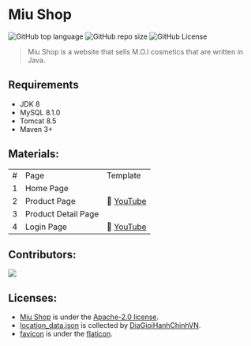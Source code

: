 # Miu Shop
![GitHub top language](https://img.shields.io/github/languages/top/hardingadonis/miu-shop)
![GitHub repo size](https://img.shields.io/github/repo-size/hardingadonis/miu-shop)
![GitHub License](https://img.shields.io/github/license/hardingadonis/miu-shop)
> Miu Shop is a website that sells M.O.I cosmetics that are written in Java.


## Requirements
- JDK 8
- MySQL 8.1.0
- Tomcat 8.5
- Maven 3+

## Materials:
<table>
  <tr>
    <td>#</td>
    <td>Page</td>
    <td>Template</td>
  </tr>
  <tr>
    <td>1</td>
    <td>Home Page</td>
    <td rowspan="3">
      🎥 <a href="https://youtu.be/KFpfE72KAYo">YouTube</a>
    </td>
  </tr>
  <tr>
    <td>2</td>
    <td>Product Page</td>
  </tr>
  <tr>
    <td>3</td>
    <td>Product Detail Page</td>
  </tr>
  <tr>
    <td>4</td>
    <td>Login Page</td>
    <td>
      🎥 <a href="https://youtu.be/2XhPa-1pl4Y">YouTube</a>
    </td>
  </tr>
</table>

## Contributors:

<a href="https://github.com/hardingadonis/miu-shop/graphs/contributors">
  <img src="https://contrib.rocks/image?repo=hardingadonis/miu-shop" />
</a>

## Licenses:
- [Miu Shop](https://github.com/hardingadonis/miu-shop) is under the [Apache-2.0 license](https://github.com/hardingadonis/miu-shop/blob/main/LICENSE).
- [location_data.json](https://raw.githubusercontent.com/hardingadonis/miu-shop/main/database/location_data.json) is collected by [DiaGioiHanhChinhVN](https://github.com/kenzouno1/DiaGioiHanhChinhVN).
- [favicon](https://github.com/hardingadonis/miu-shop/blob/main/src/main/webapp/assets/images/favicon/favicon.png) is under the [flaticon](https://www.flaticon.com/free-icon/cosmetics_3194619).